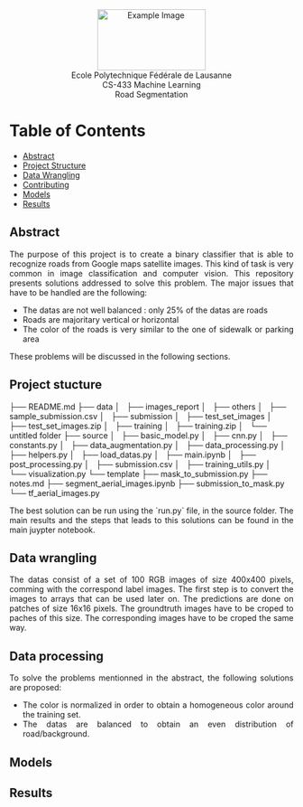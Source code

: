 <div align="center">
<img src="./data/others/logo-epfl.png" alt="Example Image" width="192" height="108">
</div>

<div align="center">
Ecole Polytechnique Fédérale de Lausanne
</div> 
<div align="center">
CS-433 Machine Learning
</div> 
<div align="center">
Road Segmentation
</div> 

# Table of Contents

- [Abstract](#abstract)
- [Project Structure](#project-structure)
- [Data Wrangling](#Data-Wrangling)
- [Contributing](#contributing)
- [Models](#models)
- [Results](#results)

## Abstract 
<div style="text-align: justify;">
   <p>The purpose of this project is to create a binary classifier that is able to recognize roads from Google maps satellite images. This kind of task is very common in image classification and computer vision. This repository presents solutions addressed to solve this problem. The major issues that have to be handled are the following:</p>

   <ul>
      <li>The datas are not well balanced : only 25% of the datas are roads</li>
      <li>Roads are majoritary vertical or horizontal</li>
      <li>The color of the roads is very similar to the one of sidewalk or parking area </li>
   </ul>
   <p> These problems will be discussed in the following sections.
</div>

## Project stucture
├── README.md
├── data
│   ├── images_report
│   ├── others
│   ├── sample_submission.csv
│   ├── submission
│   ├── test_set_images
│   ├── test_set_images.zip
│   ├── training
│   ├── training.zip
│   └── untitled folder
├── source
│   ├── basic_model.py
│   ├── cnn.py
│   ├── constants.py
│   ├── data_augmentation.py
│   ├── data_processing.py
│   ├── helpers.py
│   ├── load_datas.py
│   ├── main.ipynb
│   ├── post_processing.py
│   ├── submission.csv
│   ├── training_utils.py
│   └── visualization.py
└── template
    ├── mask_to_submission.py
    ├── notes.md
    ├── segment_aerial_images.ipynb
    ├── submission_to_mask.py
    └── tf_aerial_images.py

<div style="text-align: justify;">
The best solution can be run using the `run.py` file, in the source folder. The main results and the steps that leads to this solutions can be found in the main juypter notebook.
</div>

## Data wrangling
<div style="text-align: justify;">
The datas consist of a set of 100 RGB images of size 400x400 pixels, comming with the correspond label images. The first step is to convert the images to arrays that can be used later on. The predictions are done on patches of size 16x16 pixels. The groundtruth images have to be croped to paches of this size. The corresponding images have to be croped the same way. 
</div>

## Data processing
<div style="text-align: justify;">
   <p>To solve the problems mentionned in the abstract, the following solutions are proposed:</p>

   <ul>
        <li> The color is normalized in order to obtain a homogeneous color around the training set.
        <li> The datas are balanced to obtain an even distribution of road/background.
   </ul>
   <p>
</div>

## Models

## Results


